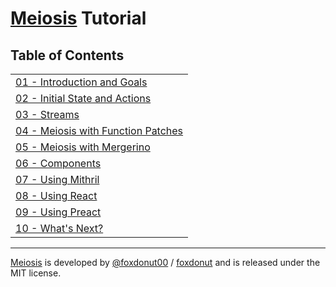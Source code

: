 # [Meiosis](https://meiosis.js.org) Tutorial

## Table of Contents

| |
| ------ |
| [01 - Introduction and Goals](01-introduction.html) |
| [02 - Initial State and Actions](02-initial-state-and-actions.html) |
| [03 - Streams](03-streams.html) |
| [04 - Meiosis with Function Patches](04-meiosis-with-function-patches.html) |
| [05 - Meiosis with Mergerino](05-meiosis-with-mergerino.html) |
| [06 - Components](06-components.html) |
| [07 - Using Mithril](07-using-mithril.html) |
| [08 - Using React](08-using-react.html) |
| [09 - Using Preact](09-using-preact.html) |
| [10 - What's Next?](10-whats-next.html) |

-----

[Meiosis](https://meiosis.js.org) is developed by [@foxdonut00](http://twitter.com/foxdonut00) / [foxdonut](https://github.com/foxdonut) and is released under the MIT license.
